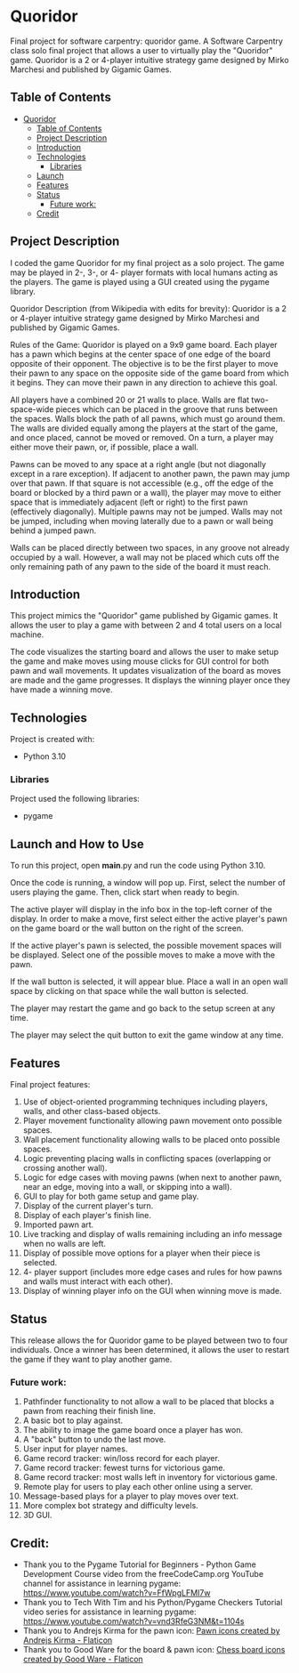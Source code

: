 # Quoridor
Final project for software carpentry: quoridor game.
A Software Carpentry class solo final project that allows a user to virtually play the "Quoridor" game.
Quoridor is a 2 or 4-player intuitive strategy game designed by Mirko Marchesi and published by Gigamic Games.

## Table of Contents
- [Quoridor](#quoridor)
  - [Table of Contents](#table-of-contents)
  - [Project Description](#project-description)
  - [Introduction](#introduction)
  - [Technologies](#technologies)
    - [Libraries](#libraries)
  - [Launch](#launch)
  - [Features](#features)
  - [Status](#status)
    - [Future work:](#future-work)
  - [Credit](#credit)

## Project Description
I coded the game Quoridor for my final project as a solo project. The game may be played in 2-, 3-, or 4- player formats with local humans acting as the players. The game is played using a GUI created using the pygame library.
 
Quoridor Description (from Wikipedia with edits for brevity): 
Quoridor is a 2 or 4-player intuitive strategy game designed by Mirko Marchesi and published by Gigamic Games.
 
Rules of the Game:
Quoridor is played on a 9x9 game board. Each player has a pawn which begins at the center space of one edge of the board opposite of their opponent. The objective is to be the first player to move their pawn to any space on the opposite side of the game board from which it begins. They can move their pawn in any direction to achieve this goal.
 
All players have a combined 20 or 21 walls to place. Walls are flat two-space-wide pieces which can be placed in the groove that runs between the spaces. Walls block the path of all pawns, which must go around them. The walls are divided equally among the players at the start of the game, and once placed, cannot be moved or removed. On a turn, a player may either move their pawn, or, if possible, place a wall.
 
Pawns can be moved to any space at a right angle (but not diagonally except in a rare exception). If adjacent to another pawn, the pawn may jump over that pawn. If that square is not accessible (e.g., off the edge of the board or blocked by a third pawn or a wall), the player may move to either space that is immediately adjacent (left or right) to the first pawn (effectively diagonally). Multiple pawns may not be jumped. Walls may not be jumped, including when moving laterally due to a pawn or wall being behind a jumped pawn.
 
Walls can be placed directly between two spaces, in any groove not already occupied by a wall. However, a wall may not be placed which cuts off the only remaining path of any pawn to the side of the board it must reach.

## Introduction
This project mimics the "Quoridor" game published by Gigamic games.
It allows the user to play a game with between 2 and 4 total users on a local machine. 

The code visualizes the starting board and allows the user to make setup the game and make moves using mouse clicks for GUI control for both pawn and wall movements. It updates visualization of the board as moves are made and the game progresses. It displays the winning player once they have made a winning move.

## Technologies
Project is created with:
* Python 3.10

### Libraries
Project used the following libraries:
* pygame

## Launch and How to Use
To run this project, open __main__.py and run the code using Python 3.10.

Once the code is running, a window will pop up. First, select the number of users playing the game. Then, click start when ready to begin.

The active player will display in the info box in the top-left corner of the display. In order to make a move, first select either the active player's pawn on the game board or the wall button on the right of the screen.

If the active player's pawn is selected, the possible movement spaces will be displayed. Select one of the possible moves to make a move with the pawn.

If the wall button is selected, it will appear blue. Place a wall in an open wall space by clicking on that space while the wall button is selected.

The player may restart the game and go back to the setup screen at any time.

The player may select the quit button to exit the game window at any time.

## Features
Final project features:
1.  Use of object-oriented programming techniques including players, walls, and other class-based objects.
2.  Player movement functionality allowing pawn movement onto possible spaces.
3.  Wall placement functionality allowing walls to be placed onto possible spaces.
4.	Logic preventing placing walls in conflicting spaces (overlapping or crossing another wall).
5.	Logic for edge cases with moving pawns (when next to another pawn, near an edge, moving into a wall, or skipping into a wall).
6.	GUI to play for both game setup and game play.
7.  Display of the current player's turn.
8.  Display of each player's finish line.
9.  Imported pawn art.
10.  Live tracking and display of walls remaining including an info message when no walls are left.
11.  Display of possible move options for a player when their piece is selected.
12.  4- player support (includes more edge cases and rules for how pawns and walls must interact with each other).
13.  Display of winning player info on the GUI when winning move is made.

## Status
This release allows the for Quoridor game to be played between two to four individuals. Once a winner has been determined, it allows the user to restart the game if they want to play another game.

### Future work:
1.  Pathfinder functionality to not allow a wall to be placed that blocks a pawn from reaching their finish line.
2.  A basic bot to play against.
3.  The ability to image the game board once a player has won.
4.  A "back" button to undo the last move.
5.  User input for player names.
6.  Game record tracker: win/loss record for each player.
7.  Game record tracker: fewest turns for victorious game.
8.  Game record tracker: most walls left in inventory for victorious game.
9.  Remote play for users to play each other online using a server.
10.  Message-based plays for a player to play moves over text.
11. More complex bot strategy and difficulty levels.
12. 3D GUI.

## Credit:
* Thank you to the Pygame Tutorial for Beginners - Python Game Development Course video from the freeCodeCamp.org YouTube channel for assistance in learning pygame: https://www.youtube.com/watch?v=FfWpgLFMI7w 
* Thank you to Tech With Tim and his Python/Pygame Checkers Tutorial video series for assistance in learning pygame: https://www.youtube.com/watch?v=vnd3RfeG3NM&t=1104s 
* Thank you to Andrejs Kirma for the pawn icon: <a href="https://www.flaticon.com/free-icons/pawn" title="pawn icons">Pawn icons created by Andrejs Kirma - Flaticon</a>
* Thank you to Good Ware for the board & pawn icon: <a href="https://www.flaticon.com/free-icons/chess-board" title="chess board icons">Chess board icons created by Good Ware - Flaticon</a>